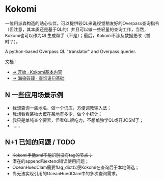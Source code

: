 # Kokomi

  一位用派森构造的贴心伙伴，可以提供较QL来说视觉稍友好的Overpass查询指令（但注意，其本质还是基于QL的）并且可以做一些轻量的查询工作，当然，Kokomi也可以作为QL生成帮手（不是）；最后，Kokomi不涉及数据更改（暂时？）。
  
  A python-based Overpass QL "translator" and Overpass querier.

  文档：
+ [→ 开始 · Kokomi基本内容](https://github.com/Daredemodaisuki/Kokomi/blob/main/docs/1%20-%20To%20start%20and%20invite%20Kokomi.md)
+ [→ 海染砗磲 · 查询语句基础](https://github.com/Daredemodaisuki/Kokomi/blob/main/docs/2%20-%20QL%20with%20OceanHuedClam.md)

## N 一些应用场景示例

+ 我想查询一些地名，做一个词库，方便调教输入法；
+ 我想看看某物大概在某地有多少，做个小统计；
+ 我只是单纯查个要素，但看QL很吃力，不想单独学QL或开JOSM了；
+ ……

## N+1 已知的问题 / TODO

+ <del>Kokomi手撸xml不能识别没有tag的节点；</del>
+ 潜在的append和extend错误使用问题；
+ OceanHuedClam需要flag_dict以便Kokomi在查询后于本地筛选；
+ 尚无法实现引用的OceanHuedClam中的多次查询需求。
